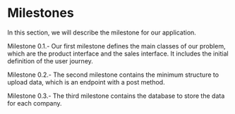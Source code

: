 # Milestones
In this section, we will describe the milestone for our application.


Milestone 0.1.- Our first milestone defines the main classes of our problem, which are the product interface and the sales interface. It includes the initial definition of the user journey.

Milestone 0.2.- The second milestone contains the minimum structure to upload data, which is an endpoint with a post method.

Milestone 0.3.- The third milestone contains the database to store the data for each company.